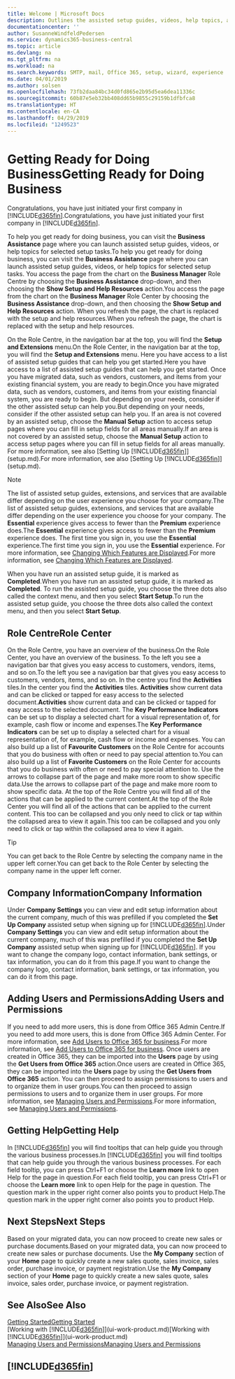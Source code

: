```yaml
---
title: Welcome | Microsoft Docs
description: Outlines the assisted setup guides, videos, help topics, and pages and pages to use to get ready for doing business in Business Central.
documentationcenter: ''
author: SusanneWindfeldPedersen
ms.service: dynamics365-business-central
ms.topic: article
ms.devlang: na
ms.tgt_pltfrm: na
ms.workload: na
ms.search.keywords: SMTP, mail, Office 365, setup, wizard, experience
ms.date: 04/01/2019
ms.author: solsen
ms.openlocfilehash: 73fb2daa84bc34d0fd865e2b95d5ea6dea11336c
ms.sourcegitcommit: 60b87e5eb32bb408dd65b9855c29159b1dfbfca8
ms.translationtype: HT
ms.contentlocale: en-CA
ms.lasthandoff: 04/29/2019
ms.locfileid: "1249523"
---
```

# <a name="getting-ready-for-doing-business"></a><span data-ttu-id="c684c-103">Getting Ready for Doing Business</span><span class="sxs-lookup"><span data-stu-id="c684c-103">Getting Ready for Doing Business</span></span>
<span data-ttu-id="c684c-104">Congratulations, you have just initiated your first company in [!INCLUDE[d365fin](includes/d365fin_md.md)].</span><span class="sxs-lookup"><span data-stu-id="c684c-104">Congratulations, you have just initiated your first company in [!INCLUDE[d365fin](includes/d365fin_md.md)].</span></span>

<span data-ttu-id="c684c-105">To help you get ready for doing business, you can visit the **Business Assistance** page where you can launch assisted setup guides, videos, or help topics for selected setup tasks.</span><span class="sxs-lookup"><span data-stu-id="c684c-105">To help you get ready for doing business, you can visit the **Business Assistance** page where you can launch assisted setup guides, videos, or help topics for selected setup tasks.</span></span> <span data-ttu-id="c684c-106">You access the page from the chart on the **Business Manager** Role Centre by choosing the **Business Assistance** drop-down, and then choosing the **Show Setup and Help Resources** action.</span><span class="sxs-lookup"><span data-stu-id="c684c-106">You access the page from the chart on the **Business Manager** Role Center by choosing the **Business Assistance** drop-down, and then choosing the **Show Setup and Help Resources** action.</span></span> <span data-ttu-id="c684c-107">When you refresh the page, the chart is replaced with the setup and help resources.</span><span class="sxs-lookup"><span data-stu-id="c684c-107">When you refresh the page, the chart is replaced with the setup and help resources.</span></span>

<span data-ttu-id="c684c-108">On the Role Centre, in the navigation bar at the top, you will find the **Setup and Extensions** menu.</span><span class="sxs-lookup"><span data-stu-id="c684c-108">On the Role Center, in the navigation bar at the top, you will find the **Setup and Extensions** menu.</span></span> <span data-ttu-id="c684c-109">Here you have access to a list of assisted setup guides that can help you get started.</span><span class="sxs-lookup"><span data-stu-id="c684c-109">Here you have access to a list of assisted setup guides that can help you get started.</span></span> <span data-ttu-id="c684c-110">Once you have migrated data, such as vendors, customers, and items from your existing financial system, you are ready to begin.</span><span class="sxs-lookup"><span data-stu-id="c684c-110">Once you have migrated data, such as vendors, customers, and items from your existing financial system, you are ready to begin.</span></span> <span data-ttu-id="c684c-111">But depending on your needs, consider if the other assisted setup can help you.</span><span class="sxs-lookup"><span data-stu-id="c684c-111">But depending on your needs, consider if the other assisted setup can help you.</span></span> <span data-ttu-id="c684c-112">If an area is not covered by an assisted setup, choose the **Manual Setup** action to access setup pages where you can fill in setup fields for all areas manually.</span><span class="sxs-lookup"><span data-stu-id="c684c-112">If an area is not covered by an assisted setup, choose the **Manual Setup** action to access setup pages where you can fill in setup fields for all areas manually.</span></span> <span data-ttu-id="c684c-113">For more information, see also [Setting Up [!INCLUDE[d365fin](includes/d365fin_md.md)]](setup.md).</span><span class="sxs-lookup"><span data-stu-id="c684c-113">For more information, see also [Setting Up [!INCLUDE[d365fin](includes/d365fin_md.md)]](setup.md).</span></span>

> [!NOTE]  
>   <span data-ttu-id="c684c-114">The list of assisted setup guides, extensions, and services that are available differ depending on the user experience you choose for your company.</span><span class="sxs-lookup"><span data-stu-id="c684c-114">The list of assisted setup guides, extensions, and services that are available differ depending on the user experience you choose for your company.</span></span> <span data-ttu-id="c684c-115">The **Essential** experience gives access to fewer than the **Premium** experience does.</span><span class="sxs-lookup"><span data-stu-id="c684c-115">The **Essential** experience gives access to fewer than the **Premium** experience does.</span></span> <span data-ttu-id="c684c-116">The first time you sign in, you use the **Essential** experience.</span><span class="sxs-lookup"><span data-stu-id="c684c-116">The first time you sign in, you use the **Essential** experience.</span></span> <span data-ttu-id="c684c-117">For more information, see [Changing Which Features are Displayed](ui-experiences.md).</span><span class="sxs-lookup"><span data-stu-id="c684c-117">For more information, see [Changing Which Features are Displayed](ui-experiences.md).</span></span>

<span data-ttu-id="c684c-118">When you have run an assisted setup guide, it is marked as **Completed**.</span><span class="sxs-lookup"><span data-stu-id="c684c-118">When you have run an assisted setup guide, it is marked as **Completed**.</span></span> <span data-ttu-id="c684c-119">To run the assisted setup guide, you choose the three dots also called the context menu, and then you select **Start Setup**.</span><span class="sxs-lookup"><span data-stu-id="c684c-119">To run the assisted setup guide, you choose the three dots also called the context menu, and then you select **Start Setup**.</span></span>

## <a name="role-center"></a><span data-ttu-id="c684c-120">Role Centre</span><span class="sxs-lookup"><span data-stu-id="c684c-120">Role Center</span></span>
<span data-ttu-id="c684c-121">On the Role Centre, you have an overview of the business.</span><span class="sxs-lookup"><span data-stu-id="c684c-121">On the Role Center, you have an overview of the business.</span></span> <span data-ttu-id="c684c-122">To the left you see a navigation bar that gives you easy access to customers, vendors, items, and so on.</span><span class="sxs-lookup"><span data-stu-id="c684c-122">To the left you see a navigation bar that gives you easy access to customers, vendors, items, and so on.</span></span> <span data-ttu-id="c684c-123">In the centre you find the **Activities** tiles.</span><span class="sxs-lookup"><span data-stu-id="c684c-123">In the center you find the **Activities** tiles.</span></span> <span data-ttu-id="c684c-124">**Activities** show current data and can be clicked or tapped for easy access to the selected document.</span><span class="sxs-lookup"><span data-stu-id="c684c-124">**Activities** show current data and can be clicked or tapped for easy access to the selected document.</span></span> <span data-ttu-id="c684c-125">The **Key Performance Indicators** can be set up to display a selected chart for a visual representation of, for example, cash flow or income and expenses.</span><span class="sxs-lookup"><span data-stu-id="c684c-125">The **Key Performance Indicators** can be set up to display a selected chart for a visual representation of, for example, cash flow or income and expenses.</span></span> <span data-ttu-id="c684c-126">You can also build up a list of **Favourite Customers** on the Role Centre for accounts that you do business with often or need to pay special attention to.</span><span class="sxs-lookup"><span data-stu-id="c684c-126">You can also build up a list of **Favorite Customers** on the Role Center for accounts that you do business with often or need to pay special attention to.</span></span>
<span data-ttu-id="c684c-127">Use the arrows to collapse part of the page and make more room to show specific data.</span><span class="sxs-lookup"><span data-stu-id="c684c-127">Use the arrows to collapse part of the page and make more room to show specific data.</span></span> <span data-ttu-id="c684c-128">At the top of the Role Centre you will find all of the actions that can be applied to the current content.</span><span class="sxs-lookup"><span data-stu-id="c684c-128">At the top of the Role Center you will find all of the actions that can be applied to the current content.</span></span> <span data-ttu-id="c684c-129">This too can be collapsed and you only need to click or tap within the collapsed area to view it again.</span><span class="sxs-lookup"><span data-stu-id="c684c-129">This too can be collapsed and you only need to click or tap within the collapsed area to view it again.</span></span>

> [!TIP]  
> <span data-ttu-id="c684c-130">You can get back to the Role Centre by selecting the company name in the upper left corner.</span><span class="sxs-lookup"><span data-stu-id="c684c-130">You can get back to the Role Center by selecting the company name in the upper left corner.</span></span>

## <a name="company-information"></a><span data-ttu-id="c684c-131">Company Information</span><span class="sxs-lookup"><span data-stu-id="c684c-131">Company Information</span></span>
<span data-ttu-id="c684c-132">Under **Company Settings** you can view and edit setup information about the current company, much of this was prefilled if you completed the **Set Up Company** assisted setup when signing up for [!INCLUDE[d365fin](includes/d365fin_md.md)].</span><span class="sxs-lookup"><span data-stu-id="c684c-132">Under **Company Settings** you can view and edit setup information about the current company, much of this was prefilled if you completed the **Set Up Company** assisted setup when signing up for [!INCLUDE[d365fin](includes/d365fin_md.md)].</span></span> <span data-ttu-id="c684c-133">If you want to change the company logo, contact information, bank settings, or tax information, you can do it from this page.</span><span class="sxs-lookup"><span data-stu-id="c684c-133">If you want to change the company logo, contact information, bank settings, or tax information, you can do it from this page.</span></span>    

## <a name="adding-users-and-permissions"></a><span data-ttu-id="c684c-134">Adding Users and Permissions</span><span class="sxs-lookup"><span data-stu-id="c684c-134">Adding Users and Permissions</span></span>
<span data-ttu-id="c684c-135">If you need to add more users, this is done from Office 365 Admin Centre.</span><span class="sxs-lookup"><span data-stu-id="c684c-135">If you need to add more users, this is done from Office 365 Admin Center.</span></span> <span data-ttu-id="c684c-136">For more information, see [Add Users to Office 365 for business](https://support.office.com/en-us/article/Add-users-to-Office-365-for-business-435ccec3-09dd-4587-9ebd-2f3cad6bc2bc).</span><span class="sxs-lookup"><span data-stu-id="c684c-136">For more information, see [Add Users to Office 365 for business](https://support.office.com/en-us/article/Add-users-to-Office-365-for-business-435ccec3-09dd-4587-9ebd-2f3cad6bc2bc).</span></span> <span data-ttu-id="c684c-137">Once users are created in Office 365, they can be imported into the **Users** page by using the **Get Users from Office 365** action.</span><span class="sxs-lookup"><span data-stu-id="c684c-137">Once users are created in Office 365, they can be imported into the **Users** page by using the **Get Users from Office 365** action.</span></span> <span data-ttu-id="c684c-138">You can then proceed to assign permissions to users and to organize them in user groups.</span><span class="sxs-lookup"><span data-stu-id="c684c-138">You can then proceed to assign permissions to users and to organize them in user groups.</span></span> <span data-ttu-id="c684c-139">For more information, see [Managing Users and Permissions](ui-how-users-permissions.md).</span><span class="sxs-lookup"><span data-stu-id="c684c-139">For more information, see [Managing Users and Permissions](ui-how-users-permissions.md).</span></span>  

## <a name="getting-help"></a><span data-ttu-id="c684c-140">Getting Help</span><span class="sxs-lookup"><span data-stu-id="c684c-140">Getting Help</span></span>
<span data-ttu-id="c684c-141">In [!INCLUDE[d365fin](includes/d365fin_md.md)] you will find tooltips that can help guide you through the various business processes.</span><span class="sxs-lookup"><span data-stu-id="c684c-141">In [!INCLUDE[d365fin](includes/d365fin_md.md)] you will find tooltips that can help guide you through the various business processes.</span></span> <span data-ttu-id="c684c-142">For each field tooltip, you can press Ctrl+F1 or choose the **Learn more** link to open Help for the page in question.</span><span class="sxs-lookup"><span data-stu-id="c684c-142">For each field tooltip, you can press Ctrl+F1 or choose the **Learn more** link to open Help for the page in question.</span></span> <span data-ttu-id="c684c-143">The question mark in the upper right corner also points you to product Help.</span><span class="sxs-lookup"><span data-stu-id="c684c-143">The question mark in the upper right corner also points you to product Help.</span></span>

## <a name="next-steps"></a><span data-ttu-id="c684c-144">Next Steps</span><span class="sxs-lookup"><span data-stu-id="c684c-144">Next Steps</span></span>
<span data-ttu-id="c684c-145">Based on your migrated data, you can now proceed to create new sales or purchase documents.</span><span class="sxs-lookup"><span data-stu-id="c684c-145">Based on your migrated data, you can now proceed to create new sales or purchase documents.</span></span> <span data-ttu-id="c684c-146">Use the **My Company** section of your **Home** page to quickly create a new sales quote, sales invoice, sales order, purchase invoice, or payment registration.</span><span class="sxs-lookup"><span data-stu-id="c684c-146">Use the **My Company** section of your **Home** page to quickly create a new sales quote, sales invoice, sales order, purchase invoice, or payment registration.</span></span>

## <a name="see-also"></a><span data-ttu-id="c684c-147">See Also</span><span class="sxs-lookup"><span data-stu-id="c684c-147">See Also</span></span>
[<span data-ttu-id="c684c-148">Getting Started</span><span class="sxs-lookup"><span data-stu-id="c684c-148">Getting Started</span></span>](product-get-started.md)  
<span data-ttu-id="c684c-149">[Working with [!INCLUDE[d365fin](includes/d365fin_md.md)]](ui-work-product.md)</span><span class="sxs-lookup"><span data-stu-id="c684c-149">[Working with [!INCLUDE[d365fin](includes/d365fin_md.md)]](ui-work-product.md)</span></span>  
[<span data-ttu-id="c684c-150">Managing Users and Permissions</span><span class="sxs-lookup"><span data-stu-id="c684c-150">Managing Users and Permissions</span></span>](ui-how-users-permissions.md)

## [!INCLUDE[d365fin](includes/free_trial_md.md)]  
